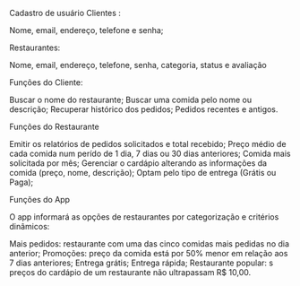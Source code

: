 <p>
Cadastro de usuário
Clientes :

Nome, email, endereço, telefone e senha;
</p>
<p>
Restaurantes:

Nome, email, endereço, telefone, senha, categoria, status e avaliação
</p>
<p>
Funções do Cliente:
 
Buscar o nome do restaurante;
Buscar uma comida pelo nome ou descrição;
Recuperar histórico dos pedidos;
Pedidos recentes e antigos.
</p>
<p>
Funções do Restaurante

Emitir os relatórios de pedidos solicitados e total recebido;
Preço médio de cada comida num perído de 1 dia, 7 dias ou 30 dias anteriores;
Comida mais solicitada por mês;
Gerenciar o cardápio alterando as informações da comida (preço, nome, descrição);
Optam pelo tipo de entrega (Grátis ou Paga);
</p>
<p>
Funções do App

O app informará as opções de restaurantes por categorização e critérios dinâmicos:

Mais pedidos: restaurante com uma das cinco comidas mais pedidas no dia anterior;
Promoções: preço da comida está por 50% menor em relação aos 7 dias anteriores;
Entrega grátis;
Entrega rápida;
Restaurante popular: s preços do cardápio de um restaurante não ultrapassam R$ 10,00.
</p>
